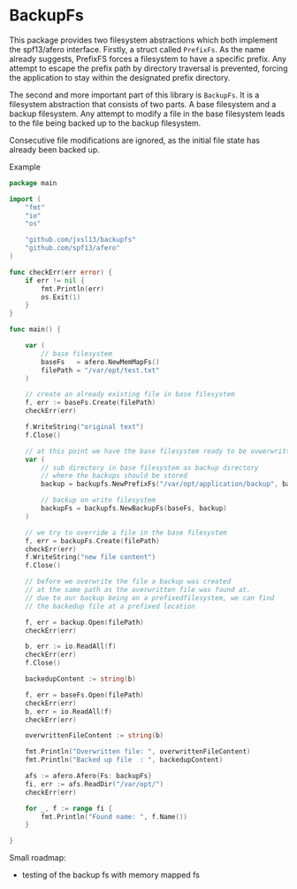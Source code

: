 
# BackupFs

This package provides two filesystem abstractions which both implement the spf13/afero interface.
Firstly, a struct called `PrefixFs`. As the name already suggests, PrefixFS forces a filesystem to have a specific prefix.
Any attempt to escape the prefix path by directory traversal is prevented, forcing the application to stay within the designated prefix directory.

The second and more important part of this library is `BackupFs`.
It is a filesystem abstraction that consists of two parts.
A base filesystem and a backup filesystem.
Any attempt to modify a file in the base filesystem leads to the file being backed up to the backup filesystem.

Consecutive file modifications are ignored, as the initial file state has already been backed up.

Example
```go
package main

import (
	"fmt"
	"io"
	"os"

	"github.com/jxsl13/backupfs"
	"github.com/spf13/afero"
)

func checkErr(err error) {
	if err != nil {
		fmt.Println(err)
		os.Exit(1)
	}
}

func main() {

	var (
		// base filesystem
		baseFs   = afero.NewMemMapFs()
		filePath = "/var/opt/test.txt"
	)

	// create an already existing file in base filesystem
	f, err := baseFs.Create(filePath)
	checkErr(err)

	f.WriteString("original text")
	f.Close()

	// at this point we have the base filesystem ready to be ovwerwritten with new files
	var (
		// sub directory in base filesystem as backup directory
		// where the backups should be stored
		backup = backupfs.NewPrefixFs("/var/opt/application/backup", baseFs)

		// backup on write filesystem
		backupFs = backupfs.NewBackupFs(baseFs, backup)
	)

	// we try to override a file in the base filesystem
	f, err = backupFs.Create(filePath)
	checkErr(err)
	f.WriteString("new file content")
	f.Close()

	// before we overwrite the file a backup was created
	// at the same path as the overwritten file was found at.
	// due to our backup being on a prefixedfilesystem, we can find
	// the backedup file at a prefixed location

	f, err = backup.Open(filePath)
	checkErr(err)

	b, err := io.ReadAll(f)
	checkErr(err)
	f.Close()

	backedupContent := string(b)

	f, err = baseFs.Open(filePath)
	checkErr(err)
	b, err = io.ReadAll(f)
	checkErr(err)

	overwrittenFileContent := string(b)

	fmt.Println("Overwritten file: ", overwrittenFileContent)
	fmt.Println("Backed up file  : ", backedupContent)

	afs := afero.Afero{Fs: backupFs}
	fi, err := afs.ReadDir("/var/opt/")
	checkErr(err)

	for _, f := range fi {
		fmt.Println("Found name: ", f.Name())
	}

}
```

Small roadmap:

- testing of the backup fs with memory mapped fs

